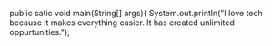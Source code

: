 public satic void main(String[] args){
 System.out.println("I love tech because it makes everything easier. It has created unlimited oppurtunities.");

